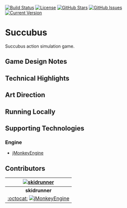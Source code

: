 [![Build Status](https://travis-ci.org/SkidRunner/Succubus.svg?branch=master)](https://travis-ci.org/SkidRunner/Succubus) [![License](https://img.shields.io/badge/License-BSD%203--Clause-blue.svg)](https://opensource.org/licenses/BSD-3-Clause) [![GitHub Stars](https://img.shields.io/github/stars/SkidRunner/Succubus.svg)](https://github.com/SkidRunner/Succubus/stargazers)
[![GitHub Issues](https://img.shields.io/github/issues/SkidRunner/Succubus.svg)](https://github.com/SkidRunner/Succubus/issues) [![Current Version](https://img.shields.io/badge/version-0.0.1-yellow.svg)](https://github.com/SkidRunner/Succubus)

# Succubus
Succubus action simulation game.

## Game Design Notes

## Technical Highlights

## Art Direction

## Running Locally

## Supporting Technologies
### Engine
* [jMonkeyEngine](http://jmonkeyengine.org/)

## Contributors

[![skidrunner](https://github.com/skidrunner.png?size=100)](https://hub.jmonkeyengine.org/users/skidrunner) |
|:---:|
| **skidrunner** |
| [:octocat:](https://github.com/skidrunner) [![jMonkeyEngine](https://avatars0.githubusercontent.com/u/1562906?v=3&s=20)](https://hub.jmonkeyengine.org/users/skidrunner) |
